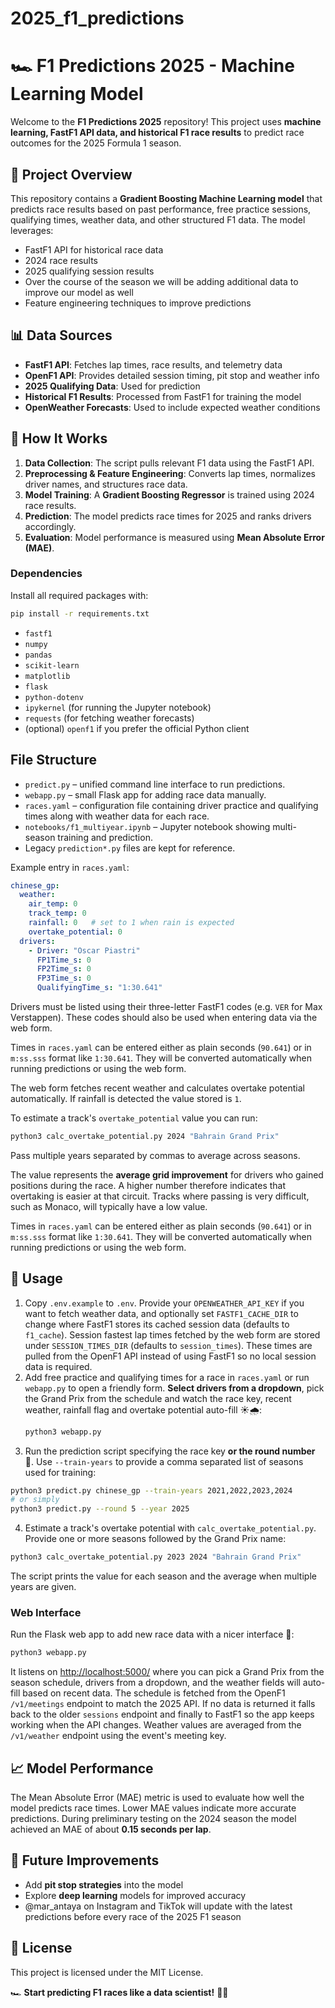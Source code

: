 # 2025_f1_predictions

# 🏎️ F1 Predictions 2025 - Machine Learning Model

Welcome to the **F1 Predictions 2025** repository! This project uses **machine learning, FastF1 API data, and historical F1 race results** to predict race outcomes for the 2025 Formula 1 season.

## 🚀 Project Overview
This repository contains a **Gradient Boosting Machine Learning model** that predicts race results based on past performance, free practice sessions, qualifying times, weather data, and other structured F1 data. The model leverages:
- FastF1 API for historical race data
- 2024 race results
- 2025 qualifying session results
- Over the course of the season we will be adding additional data to improve our model as well
- Feature engineering techniques to improve predictions

## 📊 Data Sources
- **FastF1 API**: Fetches lap times, race results, and telemetry data
- **OpenF1 API**: Provides detailed session timing, pit stop and weather info
- **2025 Qualifying Data**: Used for prediction
- **Historical F1 Results**: Processed from FastF1 for training the model
- **OpenWeather Forecasts**: Used to include expected weather conditions

## 🏁 How It Works
1. **Data Collection**: The script pulls relevant F1 data using the FastF1 API.
2. **Preprocessing & Feature Engineering**: Converts lap times, normalizes driver names, and structures race data.
3. **Model Training**: A **Gradient Boosting Regressor** is trained using 2024 race results.
4. **Prediction**: The model predicts race times for 2025 and ranks drivers accordingly.
5. **Evaluation**: Model performance is measured using **Mean Absolute Error (MAE)**.

### Dependencies
Install all required packages with:
```bash
pip install -r requirements.txt
```
- `fastf1`
- `numpy`
- `pandas`
- `scikit-learn`
- `matplotlib`
- `flask`
- `python-dotenv`
- `ipykernel` (for running the Jupyter notebook)
- `requests` (for fetching weather forecasts)
- (optional) `openf1` if you prefer the official Python client

## File Structure
- `predict.py` – unified command line interface to run predictions.
- `webapp.py` – small Flask app for adding race data manually.
- `races.yaml` – configuration file containing driver practice and qualifying times along with weather data for each race.
- `notebooks/f1_multiyear.ipynb` – Jupyter notebook showing multi-season training and prediction.
- Legacy `prediction*.py` files are kept for reference.

Example entry in `races.yaml`:

```yaml
chinese_gp:
  weather:
    air_temp: 0
    track_temp: 0
    rainfall: 0   # set to 1 when rain is expected
    overtake_potential: 0
  drivers:
    - Driver: "Oscar Piastri"
      FP1Time_s: 0
      FP2Time_s: 0
      FP3Time_s: 0
      QualifyingTime_s: "1:30.641"
```

Drivers must be listed using their three-letter FastF1 codes
(e.g. `VER` for Max Verstappen). These codes should also be used
when entering data via the web form.

Times in `races.yaml` can be entered either as plain seconds (`90.641`) or in
`m:ss.sss` format like `1:30.641`. They will be converted automatically when
running predictions or using the web form.

The web form fetches recent weather and calculates overtake potential
automatically. If rainfall is detected the value stored is `1`.

To estimate a track's `overtake_potential` value you can run:

```bash
python3 calc_overtake_potential.py 2024 "Bahrain Grand Prix"
```

Pass multiple years separated by commas to average across seasons.

The value represents the **average grid improvement** for drivers who gained
positions during the race. A higher number therefore indicates that overtaking
is easier at that circuit. Tracks where passing is very difficult, such as
Monaco, will typically have a low value.

Times in `races.yaml` can be entered either as plain seconds (`90.641`) or in
`m:ss.sss` format like `1:30.641`. They will be converted automatically when
running predictions or using the web form.

## 🔧 Usage
1. Copy `.env.example` to `.env`. Provide your `OPENWEATHER_API_KEY` if you
   want to fetch weather data, and optionally set `FASTF1_CACHE_DIR` to change
   where FastF1 stores its cached session data (defaults to `f1_cache`).
   Session fastest lap times fetched by the web form are stored under
   `SESSION_TIMES_DIR` (defaults to `session_times`). These times are pulled
   from the OpenF1 API instead of using FastF1 so no local session data is
   required.
2. Add free practice and qualifying times for a race in `races.yaml` or run `webapp.py`
   to open a friendly form. **Select drivers from a dropdown**, pick the Grand Prix from
   the schedule and watch the race key, recent weather, rainfall flag and overtake
   potential auto-fill ☀️🌧️:
   ```bash
   python3 webapp.py
   ```
3. Run the prediction script specifying the race key **or the round number** 🔢. Use
   `--train-years` to provide a comma separated list of seasons used for training:
```bash
python3 predict.py chinese_gp --train-years 2021,2022,2023,2024
# or simply
python3 predict.py --round 5 --year 2025
```
4. Estimate a track's overtake potential with `calc_overtake_potential.py`.
   Provide one or more seasons followed by the Grand Prix name:
```bash
python3 calc_overtake_potential.py 2023 2024 "Bahrain Grand Prix"
```
   The script prints the value for each season and the average when multiple
   years are given.

### Web Interface
Run the Flask web app to add new race data with a nicer interface 🎨:
```bash
python3 webapp.py
```
It listens on [http://localhost:5000/](http://localhost:5000/) where you can pick a Grand Prix from the season schedule,
drivers from a dropdown, and the weather fields will auto-fill based on recent data.
The schedule is fetched from the OpenF1 ``/v1/meetings`` endpoint to match the 2025
API. If no data is returned it falls back to the older ``sessions`` endpoint and
finally to FastF1 so the app keeps working when the API changes. Weather values
are averaged from the ``/v1/weather`` endpoint using the event's meeting key.

## 📈 Model Performance
The Mean Absolute Error (MAE) metric is used to evaluate how well the model predicts race times. Lower MAE values indicate more accurate predictions. During preliminary testing on the 2024 season the model achieved an MAE of about **0.15 seconds per lap**.

## 📌 Future Improvements
- Add **pit stop strategies** into the model
- Explore **deep learning** models for improved accuracy
- @mar_antaya on Instagram and TikTok will update with the latest predictions before every race of the 2025 F1 season

## 📜 License
This project is licensed under the MIT License.


🏎️ **Start predicting F1 races like a data scientist!** 🚀✨

